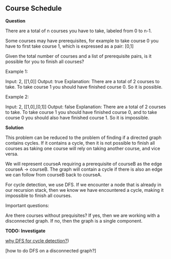 <h2>Course Schedule</h3>

**Question**

There are a total of n courses you have to take, labeled from 0 to n-1.

Some courses may have prerequisites, for example to take course 0 you have to first take course 1, which is expressed as a pair: [0,1]

Given the total number of courses and a list of prerequisite pairs, is it possible for you to finish all courses?

Example 1:

Input: 2, [[1,0]] 
Output: true
Explanation: There are a total of 2 courses to take. To take course 1 you should have finished course 0. So it is possible.

Example 2:

Input: 2, [[1,0],[0,1]]
Output: false
Explanation: There are a total of 2 courses to take. To take course 1 you should have finished course 0, and to take course 0 you should also have finished course 1. So it is impossible.

**Solution**

This problem can be reduced to the problem of finding if a directed graph contains cycles. If it contains a cycle, 
then it is not possible to finish all courses as taking one course will rely on taking another course,
and vice versa.

We will represent courseA requiring a prerequisite of courseB as the edge courseA -> courseB. The graph will contain a 
cycle if there is also an edge we can follow from courseB back to courseA.

For cycle detection, we use DFS. If we encounter a node that is already in our recursion stack, then we 
know we have encountered a cycle, making it impossible to finish all courses.

Important questions:

Are there courses without prequisites? If yes, then we are working with a disconnected graph. If no, then the graph is 
a single component.

**TODO: Investigate**

[why DFS for cycle detection?](https://stackoverflow.com/questions/2869647/why-dfs-and-not-bfs-for-finding-cycle-in-graphs))

[how to do DFS on a disconnected graph?]